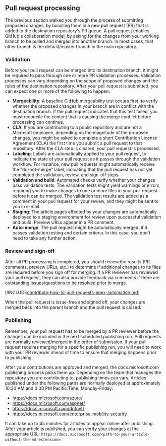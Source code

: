 ## Pull request processing

The previous section walked you through the process of submitting proposed changes, by bundling them in a new pull request (PR) that is added to the destination repository's PR queue. A pull request enables GitHub's collaboration model, by asking for the changes from your working branch to be pulled and merged into another branch. In most cases, that other branch is the default/master branch in the main repository.

### Validation

Before your pull request can be merged into its destination branch, it might be required to pass through one or more PR validation processes. Validation processes can vary depending on the scope of proposed changes and the rules of the destination repository. After your pull request is submitted, you can expect one or more of the following to happen:

- **Mergeability**: A baseline GitHub mergeability test occurs first, to verify whether the proposed changes in your branch are in conflict with the destination branch. If the pull request indicates that this test failed, you must reconcile the content that is causing the merge conflict before processing can continue.
- **CLA**: If you are contributing to a public repository and are not a Microsoft employee, depending on the magnitude of the proposed changes, you might be asked to complete a short Contribution License Agreement (CLA) the first time you submit a pull request to that repository. After the CLA step is cleared, your pull request is processed.
- **Labeling**: Labels are automatically applied to your pull request, to indicate the state of your pull request as it passes through the validation workflow. For instance, new pull requests might automatically receive the "do-not-merge" label, indicating that the pull request has not yet completed the validation, review, and sign-off steps.
- **Validation and build**: Automated checks verify whether your changes pass validation tests. The validation tests might yield warnings or errors, requiring you to make changes to one or more files in your pull request before it can be merged. The validation test results are added as a comment in your pull request for your review, and they might be sent to you in e-mail.
- **Staging**: The article pages affected by your changes are automatically deployed to a staging environment for review upon successful validation and build. Preview URLs appear in a PR comment.
- **Auto-merge**: The pull request might be automatically merged, if it passes validation testing and certain criteria. In this case, you don't need to take any further action.

### Review and sign-off

After all PR processing is completed, you should review the results (PR comments, preview URLs, etc.) to determine if additional changes to its files are required before you sign off for merging. If a PR reviewer has reviewed your pull request, they can also provide feedback via comments if there are outstanding issues/questions to be resolved prior to merge.

[!INCLUDE[contribute-how-to-pull-requests-apex-automation.md](contribute-how-to-pull-requests-apex-automation.md)]

When the pull request is issue-free and signed off, your changes are merged back into the parent branch and the pull request is closed.

### Publishing

Remember, your pull request has to be merged by a PR reviewer before the changes can be included in the next scheduled publishing run. Pull requests are normally reviewed/merged in the order of submission. If your pull request requires merging for a specific publishing run, you will need to work with your PR reviewer ahead of time to ensure that merging happens prior to publishing.

After your contributions are approved and merged, the docs.microsoft.com publishing process picks them up. Depending on the team that manages the repository you are contributing to, publishing times can vary. Articles published under the following paths are normally deployed at approximately 10:30 AM and 3:30 PM Pacific Time, Monday-Friday:

- https://docs.microsoft.com/azure/
- https://docs.microsoft.com/aspnet/
- https://docs.microsoft.com/dotnet/
- https://docs.microsoft.com/enterprise-mobility-security

It can take up to 45 minutes for articles to appear online after publishing. After your article is published, you can verify your changes at the appropriate URL: `https://docs.microsoft.com/<path-to-your-article-without-the-md-extension>`.
